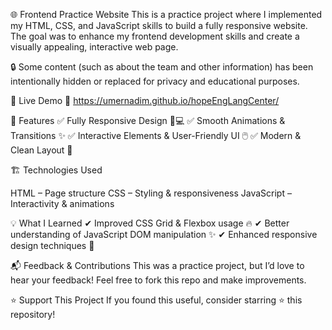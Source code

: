 🌐 Frontend Practice Website
This is a practice project where I implemented my HTML, CSS, and JavaScript skills to build a fully responsive website. The goal was to enhance my frontend development skills and create a visually appealing, interactive web page.

🔒 Some content (such as about the team and other information) has been intentionally hidden or replaced for privacy and educational purposes.

🚀 Live Demo
🔗 https://umernadim.github.io/hopeEngLangCenter/

🎯 Features
✅ Fully Responsive Design 📱💻
✅ Smooth Animations & Transitions ✨
✅ Interactive Elements & User-Friendly UI 🖱️
✅ Modern & Clean Layout 🎨

🏗️ Technologies Used

HTML – Page structure
CSS – Styling & responsiveness
JavaScript – Interactivity & animations

💡 What I Learned
✔ Improved CSS Grid & Flexbox usage 🔥
✔ Better understanding of JavaScript DOM manipulation ✨
✔ Enhanced responsive design techniques 📱

📬 Feedback & Contributions
This was a practice project, but I’d love to hear your feedback! Feel free to fork this repo and make improvements.

⭐ Support This Project
If you found this useful, consider starring ⭐ this repository!